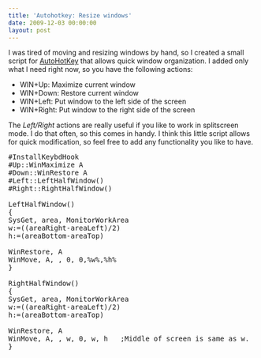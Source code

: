 ```yaml
---
title: 'Autohotkey: Resize windows'
date: 2009-12-03 00:00:00
layout: post
---
```

I was tired of moving and resizing windows by hand, so I created a small script for [AutoHotKey][0] that allows quick window organization. I added only what I need right now, so you have the following actions:

  * WIN+Up: Maximize current window
  * WIN+Down: Restore current window
  * WIN+Left: Put window to the left side of the screen
  * WIN+Right: Put window to the right side of the screen

The *Left/Right* actions are really useful if you like to work in splitscreen mode. I do that often, so this comes in handy. I think this little script allows for quick modification, so feel free to add any functionality you like to have.

<pre class="brush: js">
#InstallKeybdHook
#Up::WinMaximize A
#Down::WinRestore A
#Left::LeftHalfWindow()
#Right::RightHalfWindow()

LeftHalfWindow()
{
SysGet, area, MonitorWorkArea
w:=((areaRight-areaLeft)/2)
h:=(areaBottom-areaTop)

WinRestore, A
WinMove, A, , 0, 0,%w%,%h%
}

RightHalfWindow()
{
SysGet, area, MonitorWorkArea
w:=((areaRight-areaLeft)/2)
h:=(areaBottom-areaTop)

WinRestore, A
WinMove, A, , w, 0, w, h   ;Middle of screen is same as w.
}
</pre>

[0]: http://www.autohotkey.com/
